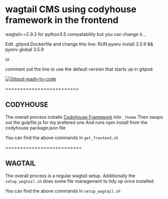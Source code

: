 # wagtail CMS using codyhouse framework in the frontend

wagtail==2.9.3 for python3.5 compatability but you can change it...

Edit .gitpod.Dockerfile and change this line:
RUN pyenv install 3.5.9 && pyenv global 3.5.9

or

comment out the line to use the default version that starts up in gitpod.

[![Gitpod ready-to-code](https://img.shields.io/badge/Gitpod-ready--to--code-blue?logo=gitpod)](https://gitpod.io/#https://github.com/nickmoreton/wagtail-codyhouse)


=========================

## CODYHOUSE

The overall process installs [Codyhouse Framework](https://github.com/CodyHouse/codyhouse-framework) into `_theme`
Then swaps out the gulpfile.js for my prefered one
And runs npm install from the codyhouse package.json file

You can find the above commands in `get_frontend.sh`

==========================

## WAGTAIL

The overall process is a regular wagtail setup.
Additionally the `setup_wagtail.sh` does some file management to tidy up once installed.

You can find the above commands in `setup_wagtail.sh`
